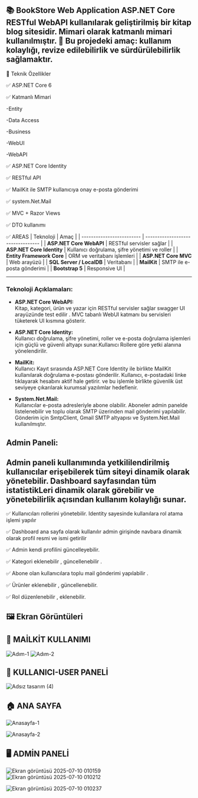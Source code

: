 📚 BookStore Web Application
ASP.NET Core RESTful WebAPI kullanılarak geliştirilmiş bir kitap blog sitesidir.
Mimari olarak katmanlı mimari kullanılmıştır.
📌 Bu projedeki amaç: kullanım kolaylığı, revize edilebilirlik ve sürdürülebilirlik sağlamaktır.
--
🚀 Teknik Özellikler

✅ ASP.NET Core 6

✅ Katmanlı Mimari

-Entity

-Data Access

-Business

-WebUI

-WebAPI

✅ ASP.NET Core Identity

✅ RESTful API

✅ MailKit ile SMTP kullanıcıya onay e-posta gönderimi

✅ system.Net.Mail

✅ MVC + Razor Views

✅ DTO kullanımı

✅ AREAS
| Teknoloji                 | Amaç                               |
| ------------------------- | --------------------------------- |
| **ASP.NET Core WebAPI**   | RESTful servisler sağlar           |
| **ASP.NET Core Identity** | Kullanıcı doğrulama, şifre yönetimi ve roller |
| **Entity Framework Core** | ORM ve veritabanı işlemleri        |
| **ASP.NET Core MVC**      | Web arayüzü                       |
| **SQL Server / LocalDB**  | Veritabanı                       |
| **MailKit**               | SMTP ile e-posta gönderimi       |
| **Bootstrap 5**           | Responsive UI                    |

---

### Teknoloji Açıklamaları:

- **ASP.NET Core WebAPI:**  
Kitap, kategori, ürün ve yazar için RESTful servisler sağlar swagger UI arayüzünde test edilir . MVC tabanlı WebUI katmanı bu servisleri tüketerek UI kısmına gösterir.

- **ASP.NET Core Identity:**  
Kullanıcı doğrulama, şifre yönetimi, roller ve e-posta doğrulama işlemleri için güçlü ve güvenli altyapı sunar.Kullanıcı Rollere göre yetki alanına yönelendirilir.

- **MailKit:**  
Kullanıcı Kayıt sırasında ASP.NET Core Identity ile birlikte MailKit kullanılarak doğrulama e-postası gönderilir. Kullanıcı, e-postadaki linke tıklayarak hesabını aktif hale getirir.
ve bu işlemle birlikte güvenlik üst seviyeye çıkarılarak kurumsal yazılımlar hedeflenir.

- **System.Net.Mail:**  
Kullanıcılar e-posta adresleriyle abone olabilir. Aboneler admin panelde listelenebilir ve toplu olarak SMTP üzerinden mail gönderimi yapılabilir. Gönderim için SmtpClient, Gmail SMTP altyapısı ve System.Net.Mail kullanılmıştır.

Admin Paneli:
-
Admin paneli kullanımında yetkililendirilmiş kullanıcılar erişebilerek tüm siteyi dinamik olarak yönetebilir. Dashboard sayfasından tüm istatistikLeri dinamik olarak görebilir ve yönetebilirlik açısından 
kullanım kolaylığı sunar.   
-
✅ Kullanıcıları rollerini yönetebilir. Identity sayesinde kullanılara rol atama işlemi yapılır

✅ Dashboard ana sayfa olarak kullanılır admin girişinde navbara dinamik olarak profil resmi ve ismi getirilir

✅ Admin kendi profilini güncelleyebilir.

✅ Kategori eklenebilir , güncellenebilir .

✅ Abone olan kullanıcılara toplu mail gönderimi yapılabilir .

✅ Ürünler eklenebilir , güncellenebilir.

✅ Rol düzenlenebilir , eklenebilir.


🖼️ Ekran Görüntüleri
-
📧 MAİLKİT KULLANIMI
-
![Adım-1](https://github.com/user-attachments/assets/d13693c2-9c56-43f7-97f8-b40958cb804c)
![Adım-2](https://github.com/user-attachments/assets/61fc7700-7e9b-4538-b267-2750aa02a82a)

👤 KULLANICI-USER PANELİ
-
![Adsız tasarım (4)](https://github.com/user-attachments/assets/b0062782-93e5-48a3-a992-f7e5a732acb2)

🏠 ANA SAYFA
-
![Anasayfa-1](https://github.com/user-attachments/assets/11ccab70-88bf-4fc6-8045-4828c4f08723)

![Anasayfa-2](https://github.com/user-attachments/assets/4d012e6f-1210-48db-b67a-2d62daf252e1)

🖥️ ADMİN PANELİ
-
![Ekran görüntüsü 2025-07-10 010159](https://github.com/user-attachments/assets/75ea44de-7aa5-48dd-97d3-34ee3405a9c2)
![Ekran görüntüsü 2025-07-10 010212](https://github.com/user-attachments/assets/51c4a25b-0576-4171-8e1b-6e7566b3c41c)


![Ekran görüntüsü 2025-07-10 010237](https://github.com/user-attachments/assets/83af7507-7a78-47eb-a0a5-49f9af112760)






